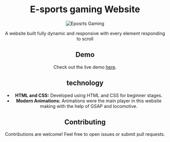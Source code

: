 <div align="center">

  # E-sports gaming Website

  ![Eposrts Gaming]("https://ibb.co/R34vPN1")

  A website built fully dynamic and responsive with every element responding to scroll

  ## Demo

  Check out the live demo [here](https://esports-event.vercel.app/).

  ## technology

  - **HTML and CSS:** Developed using HTML and CSS for beginner stages.
  - **Modern Animations:** Animations were the main player in this website making with the help of GSAP and locomotive.


  ## Contributing

  Contributions are welcome! Feel free to open issues or submit pull requests.

</div>
